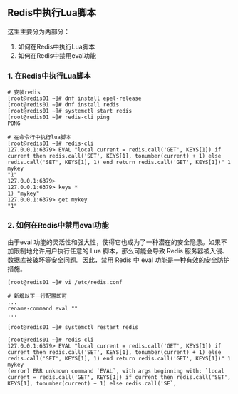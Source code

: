 ## Redis中执行Lua脚本

这里主要分为两部分：
1. 如何在Redis中执行Lua脚本
2. 如何在Redis中禁用eval功能

### 1. 在Redis中执行Lua脚本

```
# 安装redis
[root@redis01 ~]# dnf install epel-release
[root@redis01 ~]# dnf install redis
[root@redis01 ~]# systemctl start redis
[root@redis01 ~]# redis-cli ping
PONG

# 在命令行中执行lua脚本
[root@redis01 ~]# redis-cli
127.0.0.1:6379> EVAL "local current = redis.call('GET', KEYS[1]) if current then redis.call('SET', KEYS[1], tonumber(current) + 1) else redis.call('SET', KEYS[1], 1) end return redis.call('GET', KEYS[1])" 1 mykey
"1"
127.0.0.1:6379>
127.0.0.1:6379> keys *
1) "mykey"
127.0.0.1:6379> get mykey
"1"
```

### 2. 如何在Redis中禁用eval功能

由于eval 功能的灵活性和强大性，使得它也成为了一种潜在的安全隐患。如果不加限制地允许用户执行任意的 Lua 脚本，那么可能会导致 Redis 服务器被入侵、数据库被破坏等安全问题。因此，禁用 Redis 中 eval 功能是一种有效的安全防护措施。

```
[root@redis01 ~]# vi /etc/redis.conf

# 新增以下一行配置即可
...
rename-command eval ""
...

[root@redis01 ~]# systemctl restart redis

[root@redis01 ~]# redis-cli
127.0.0.1:6379> EVAL "local current = redis.call('GET', KEYS[1]) if current then redis.call('SET', KEYS[1], tonumber(current) + 1) else redis.call('SET', KEYS[1], 1) end return redis.call('GET', KEYS[1])" 1 mykey
(error) ERR unknown command `EVAL`, with args beginning with: `local current = redis.call('GET', KEYS[1]) if current then redis.call('SET', KEYS[1], tonumber(current) + 1) else redis.call('SE`,

```
